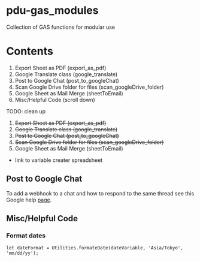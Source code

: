 # pdu-gas_modules
Collection of GAS functions for modular use
# Contents
1. Export Sheet as PDF (export_as_pdf)
2. Google Translate class (google_translate)
3. Post to Google Chat (post_to_googleChat)
4. Scan Google Drive folder for files (scan_googleDrive_folder)
5. Google Sheet as Mail Merge (sheetToEmail)
6. Misc/Helpful Code (scroll down)

TODO: clean up
1. ~~Export Sheet as PDF (export_as_pdf)~~
2. ~~Google Translate class (google_translate)~~
3. ~~Post to Google Chat (post_to_googleChat)~~
4. ~~Scan Google Drive folder for files (scan_googleDrive_folder)~~
5. Google Sheet as Mail Merge (sheetToEmail)
- link to variable creater spreadsheet

## Post to Google Chat
To add a webhook to a chat and how to respond to the same thread
see this Google help [page](https://developers.google.com/chat/how-tos/webhooks#apps-script).

## Misc/Helpful Code
### Format dates
`let dateFormat = Utilities.formateDate(dateVariable, 'Asia/Tokyo', 'mm/dd/yy');`